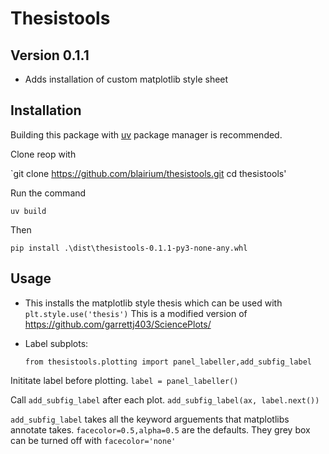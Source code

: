 # Thesistools

## Version 0.1.1

- Adds installation of custom matplotlib style sheet

## Installation
Building this package with [uv](https://docs.astral.sh/uv/getting-started/installation/) package manager is recommended.


Clone reop with

`git clone https://github.com/blairium/thesistools.git
cd thesistools'

Run the command

`uv build`

Then

`pip install .\dist\thesistools-0.1.1-py3-none-any.whl`

## Usage

- This installs the matplotlib style thesis which can be used with
`plt.style.use('thesis')` This is a modified version of https://github.com/garrettj403/SciencePlots/
- Label subplots:
  
  `from thesistools.plotting import panel_labeller,add_subfig_label`


Inititate label before plotting.
`label = panel_labeller()`


Call `add_subfig_label` after each plot.
`add_subfig_label(ax, label.next())`

`add_subfig_label` takes all the keyword arguements that matplotlibs annotate takes. `facecolor=0.5,alpha=0.5` are the defaults. They grey box can be turned off with `facecolor='none'`


